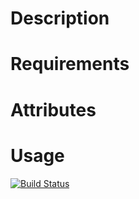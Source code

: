 Description
===========

Requirements
============

Attributes
==========

Usage
=====

[![Build Status](https://secure.travis-ci.org/cdracars/chef-mysql-secure.png)](http://travis-ci.org/cdracars/chef-mysql-secure)
